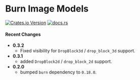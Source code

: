 # Burn Image Models

[![Crates.io Version](https://img.shields.io/crates/v/bimm)](https://crates.io/crates/bimm)
[![docs.rs](https://img.shields.io/docsrs/bimm)](https://docs.rs/bimm/latest/)

#### Recent Changes

* **0.3.2**
  * Fixed visibility for `DropBlock3d` / `drop_block_3d` support.
* **0.3.1**
  * added `DropBlock2d` / `drop_block_2d` support.
* **0.2.0**
    * bumped `burn` dependency to `0.18.0`.
